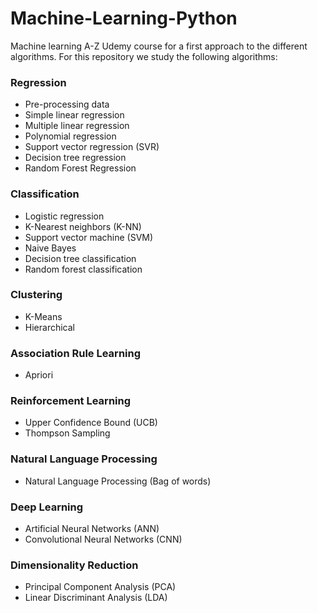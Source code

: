 # Machine-Learning-Python
Machine learning A-Z Udemy course for a first approach to the different algorithms. 
For this repository we study the following  algorithms:

### Regression
- Pre-processing data
- Simple linear regression
- Multiple linear regression
- Polynomial regression
- Support vector regression (SVR)
- Decision tree regression
- Random Forest Regression

### Classification
- Logistic regression
- K-Nearest neighbors (K-NN)
- Support vector machine (SVM)
- Naive Bayes
- Decision tree classification
- Random forest classification

### Clustering
- K-Means
- Hierarchical

### Association Rule Learning
- Apriori

### Reinforcement Learning
- Upper Confidence Bound (UCB)
- Thompson Sampling

### Natural Language Processing
- Natural Language Processing (Bag of words)

### Deep Learning
- Artificial Neural Networks (ANN)
- Convolutional Neural Networks (CNN)

### Dimensionality Reduction
- Principal Component Analysis (PCA)
- Linear Discriminant Analysis (LDA)




